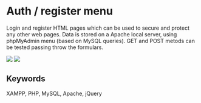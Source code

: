 # Auth / register menu

Login and register HTML pages which can be used to secure and protect any other web pages. 
Data is stored on a Apache local server, using phpMyAdmin menu (based on MySQL queries). GET and POST metods can be tested 
passing throw the formulars.

<img src="https://user-images.githubusercontent.com/61541953/125341239-13959a80-e35c-11eb-814d-30f0a0ae99f9.png">
<img src="https://user-images.githubusercontent.com/61541953/125341247-14c6c780-e35c-11eb-87ad-7db7e10f14a3.png">


<h2><b>Keywords</b></h2>XAMPP, PHP, MySQL, Apache, jQuery
